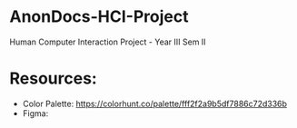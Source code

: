 # AnonDocs-HCI-Project
 Human Computer Interaction Project - Year III Sem II

# Resources:

- Color Palette: https://colorhunt.co/palette/fff2f2a9b5df7886c72d336b
- Figma:
